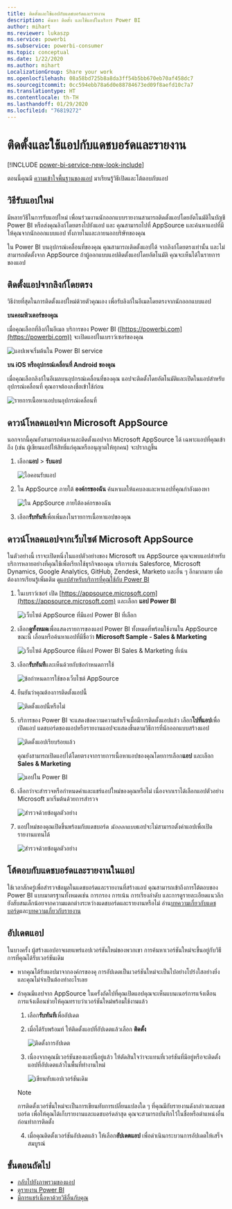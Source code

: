 ```yaml
---
title: ติดตั้งและใช้แอปกับแดชบอร์ดและรายงาน
description: ค้นหา ติดตั้ง และใช้แอปในบริการ Power BI
author: mihart
ms.reviewer: lukaszp
ms.service: powerbi
ms.subservice: powerbi-consumer
ms.topic: conceptual
ms.date: 1/22/2020
ms.author: mihart
LocalizationGroup: Share your work
ms.openlocfilehash: 08a58bd725b8a8da3ff54b5bb670eb70af458dc7
ms.sourcegitcommit: 0cc594ebb78a6d0e88784673ed09f8aefd10c7a7
ms.translationtype: HT
ms.contentlocale: th-TH
ms.lasthandoff: 01/29/2020
ms.locfileid: "76819272"
---
```

# <a name="install-and-use-apps-with-dashboards-and-reports-in-power-bi"></a>ติดตั้งและใช้แอปกับแดชบอร์ดและรายงาน

[!INCLUDE [power-bi-service-new-look-include](../includes/power-bi-service-new-look-include.md)]

ตอนนี้คุณมี [ความเข้าใจพื้นฐานของแอป](end-user-apps.md) มาเรียนรู้วิธีเปิดและโต้ตอบกับแอป 

## <a name="ways-to-get-a-new-app"></a>วิธีรับแอปใหม่
มีหลายวิธีในการรับแอปใหม่ เพื่อนร่วมงานนักออกแบบรายงานสามารถติดตั้งแอปโดยอัตโนมัติในบัญชี Power BI หรือส่งคุณลิงก์โดยตรงไปยังแอป และ คุณสามารถไปที่ AppSource และค้นหาแอปที่มีให้คุณจากนักออกแบบแอป ทั้งภายในและภายนอกบริษัทของคุณ 

ใน Power BI บนอุปกรณ์เคลื่อนที่ของคุณ คุณสามารถเติดตั้งแอปได้ จากลิงก์โดยตรงเท่านั้น และไม่สามารถตัดตั้งจาก AppSource ถ้าผู้ออกแบบแอปติดตั้งแอปโดยอัตโนมัติ คุณจะเห็นได้ในรายการของแอป

## <a name="install-an-app-from-a-direct-link"></a>ติดตั้งแอปจากลิงก์โดยตรง
วิธีง่ายที่สุดในการติดตั้งแอปใหม่ด้วยตัวคุณเอง เพื่อรับลิงก์ในอีเมลโดยตรงจากนักออกแบบแอป  

**บนคอมพิวเตอร์ของคุณ** 

เมื่อคุณเลือกที่ลิงก์ในอีเมล บริการของ Power BI ([https://powerbi.com](https://powerbi.com)) จะเปิดแอปในเบราว์เซอร์ของคุณ 

![แอปเพจเริ่มต้นใน Power BI service](./media/end-user-app-view/power-bi-app-from-link.png)

**บน iOS หรืออุปกรณ์เคลื่อนที่ Android ของคุณ** 

เมื่อคุณเลือกลิงก์ในอีเมลบนอุปกรณ์เคลื่อนที่ของคุณ แอปจะติดตั้งโดยอัตโนมัติและเปิดในแอปสำหรับอุปกรณ์เคลื่อนที่ คุณอาจต้องลงชื่อเข้าใช้ก่อน 

![รายการเนื้อหาแอปบนอุปกรณ์เคลื่อนที่](./media/end-user-app-view/power-bi-ios.png)

## <a name="get-the-app-from-microsoft-appsource"></a>ดาวน์โหลดแอปจาก Microsoft AppSource
นอกจากนี้คุณยังสามารถค้นหาและติดตั้งแอปจาก Microsoft AppSource ได้ เฉพาะแอปที่คุณเข้าถึง (เช่น ผู้เขียนแอปให้สิทธิ์แก่คุณหรืออนุญาตให้ทุกคน) จะปรากฎขึ้น

1. เลือก**แอป**  >  **รับแอป** 
   
    ![ไอคอนรับแอป](./media/end-user-app-view/power-bi-get-app2.png)    
2. ใน AppSource ภายใต้ **องค์กรของฉัน** ค้นหาผลให้แคบลงและหาแอปที่คุณกำลังมองหา
   
    ![ใน AppSource ภายใต้องค์กรของฉัน](./media/end-user-app-view/power-bi-opportunity-app.png)
3. เลือก**รับทันที**เพื่อเพิ่มลงในรายการเนื้อหาแอปของคุณ 

## <a name="get-an-app-from-the-microsoft-appsource-website"></a>ดาวน์โหลดแอปจากเว็บไซต์ Microsoft AppSource 

ในตัวอย่างนี้ เราจะเปิดหนึ่งในแอปตัวอย่างของ Microsoft บน AppSource คุณจะพบแอปสำหรับบริการหลายอย่างที่คุณใช้เพื่อเรียกใช้ธุรกิจของคุณ  บริการเช่น Salesforce, Microsoft Dynamics, Google Analytics, GitHub, Zendesk, Marketo และอื่น ๆ อีกมากมาย เมื่อต้องการเรียนรู้เพิ่มเติม ดู[แอปสำหรับบริการที่คุณใช้กับ Power BI](../service-connect-to-services.md) 

1. ในเบราว์เซอร์ เปิด [https://appsource.microsoft.com](https://appsource.microsoft.com) และเลือก **แอป Power BI**

    ![เว็บไซต์ AppSource ที่มีแอป Power BI ที่เลือก  ](./media/end-user-apps/power-bi-appsource.png)


2. เลือก**ดูทั้งหมด**เพื่อแสดงรายการของแอป Power BI ทั้งหมดที่พร้อมใช้งานใน AppSource ขณะนี้ เลื่อนหรือค้นหาแอปที่มีชื่อว่า **Microsoft Sample - Sales & Marketing**

    ![เว็บไซต์ AppSource ที่มีแอป Power BI Sales & Marketing ที่เน้น  ](./media/end-user-apps/power-bi-appsource-samples.png)

3. เลือก**รับทันที**และเห็นด้วยกับข้อกำหนดการใช้

    ![ข้อกำหนดการใช้ของเว็บไซต์ AppSource ](./media/end-user-apps/power-bi-permission.png)


4. ยืนยันว่าคุณต้องการติดตั้งแอปนี้

    ![ติดตั้งแอปนี้หรือไม่  ](./media/end-user-apps/power-bi-app-install.png)

5. บริการของ Power BI จะแสดงข้อความความสำเร็จเมื่อมีการติดตั้งแอปแล้ว เลือก**ไปที่แอป**เพื่อเปิดแอป แดชบอร์ดของแอปหรือรายงานแอปจะแสดงขึ้นตามวิธีการที่นักออกแบบสร้างแอป

    ![ติดตั้งแอปเรียบร้อยแล้ว ](./media/end-user-apps/power-bi-app-ready.png)

    คุณยังสามารถเปิดแอปได้โดยตรงจากรายการเนื้อหาแอปของคุณโดยการเลือก**แอป** และเลือก **Sales & Marketing**

    ![แอปใน Power BI](./media/end-user-apps/power-bi-apps.png)


6. เลือกว่าจะสำรวจหรือกำหนดค่าและแชร์แอปใหม่ของคุณหรือไม่ เนื่องจากเราได้เลือกแอปตัวอย่าง Microsoft มาเริ่มต้นด้วยการสำรวจ 

    ![สำรวจด้วยข้อมูลตัวอย่าง](./media/end-user-apps/power-bi-explore.png)

7.  แอปใหม่ของคุณเปิดขึ้นพร้อมกับแดชบอร์ด *นักออกแบบ*แอปจะไม่สามารถตั้งค่าแอปเพื่อเปิดรายงานแทนได้  

    ![สำรวจด้วยข้อมูลตัวอย่าง](./media/end-user-apps/power-bi-new-app.png)


## <a name="interact-with-the-dashboards-and-reports-in-the-app"></a>โต้ตอบกับแดชบอร์ดและรายงานในแอป
ใช้เวลาสักครู่เพื่อสำรวจข้อมูลในแดชบอร์ดและรายงานที่สร้างแอป คุณสามารถเข้าถึงการโต้ตอบของ Power BI แบบมาตรฐานทั้งหมดเช่น การกรอง การเน้น การเรียงลำดับ และการดูรายละเอียดแนวลึก  ยังสับสนเล็กน้อยจากความแตกต่างระหว่างแดชบอร์ดและรายงานหรือไม่  อ่าน[บทความเกี่ยวกับแดชบอร์ด](end-user-dashboards.md)และ[บทความเกี่ยวกับรายงาน](end-user-reports.md)  

## <a name="update-an-app"></a>อัปเดตแอป 

ในบางครั้ง ผู้สร้างแอปอาจเผยแพร่แอปเวอร์ชันใหม่ของพวกเขา การค้นหาเวอร์ชันใหม่จะขึ้นอยู่กับวิธีการที่คุณได้รับเวอร์ชันเดิม 

* หากคุณได้รับแอปมาจากองค์กรของคุ การอัปเดตเป็นเวอร์ชันใหม่จะเป็นไปอย่างโปร่งใสอย่างยิ่ง และคุณไม่จำเป็นต้องทำอะไรเลย 

* ถ้าคุณมีแอปจาก AppSource ในครั้งถัดไปที่คุณเปิดแอปคุณจะเห็นแบนเนอร์การแจ้งเตือน การแจ้งเตือนช่วยให้คุณทราบว่าเวอร์ชันใหม่พร้อมใช้งานแล้ว 

    1. เลือก**รับทันที**เพื่ออัปเดต  

        <!--![App update notification](./media/end-user-app-view/power-bi-new-app-version-notification.png) -->

    2. เมื่อได้รับพร้อมท์ ให้ติดตั้งแอปที่อัปเดตแล้วเลือก **ติดตั้ง** 

        ![ติดตั้งการอัปเดต](./media/end-user-app-view/power-bi-install.png) 

    3. เนื่องจากคุณมีเวอร์ชันของแอปนี้อยู่แล้ว ให้ตัดสินใจว่าจะแทนที่เวอร์ชันที่มีอยู่หรือจะติดตั้งแอปที่อัปเดตแล้วในพื้นที่ทำงานใหม่   

        ![เขียนทับแอปเวอร์ชันเดิม](./media/end-user-app-view/power-bi-already-installed.png) 


    > [!NOTE] 
    > การติดตั้งเวอร์ชั่นใหม่จะเป็นการเขียนทับการเปลี่ยนแปลงใด ๆ ที่คุณมีกับรายงานดังกล่าวและแดชบอร์ด เพื่อให้คุณได้เก็บรายงานและแดชบอร์ดล่าสุด คุณจะสามารถบันทึกไว้ในชื่อหรือตำแหน่งอื่นก่อนทำการติดตั้ง 

    4. เมื่อคุณติดตั้งเวอร์ชันอัปเดตแล้ว ให้เลือก**อัปเดตแอป** เพื่อดำเนินกระบวนการอัปเดตให้เสร็จสมบูรณ์ 

    <!--![Update app](./media/end-user-app-view/power-bi-new-app-version-update-app.png) -->


## <a name="next-steps"></a>ขั้นตอนถัดไป
* [กลับไปยังภาพรวมของแอป](end-user-apps.md)
* [ดูรายงาน Power BI](end-user-report-open.md)
* [มีการแชร์เนื้อหาด้วยวิธีอื่นกับคุณ](end-user-shared-with-me.md)
